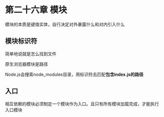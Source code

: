 # 第二十六章    模块

模块的本质是键值实体，自行决定对外暴露什么和对内引入什么

## 模块标识符

简单地说就是怎么找到文件

原生浏览器模块是路径

Node.js会搜索node_modules目录，用标识符去匹配**包含index.js的路径**

## 入口

相互依赖的模块必须制定一个模块作为入口。且只有所有模块加载完成，才能执行入口模块

